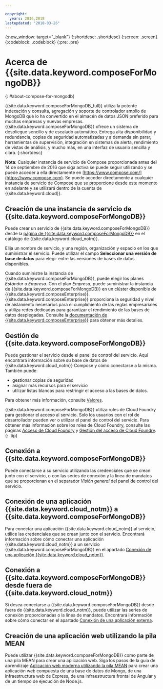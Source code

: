 ```yaml
---

copyright:
  years: 2016,2018
lastupdated: "2018-03-26"
---
```


{:new_window: target="_blank"}
{:shortdesc: .shortdesc}
{:screen: .screen}
{:codeblock: .codeblock}
{:pre: .pre}

# Acerca de {{site.data.keyword.composeForMongoDB}}
{: #about-compose-for-mongodb}

{{site.data.keyword.composeForMongoDB_full}} utiliza la potente indexación y consulta, agregación y soporte de controlador amplio de MongoDB que lo ha convertido en el almacén de datos JSON preferido para muchas empresas y nuevas empresas. {{site.data.keyword.composeForMongoDB}} ofrece un sistema de despliegue sencillo y de escalado automático. Entrega alta disponibilidad y redundancia, copias de seguridad automatizadas y a demanda sin parar, herramientas de supervisión, integración en sistemas de alerta, rendimiento de vistas de análisis, y mucho más, en una interfaz de usuario sencilla y clara.
{:shortdesc}

**Nota:** Cualquier instancia de servicio de Compose proporcionada antes del 14 de septiembre de 2016 que siga activa se puede seguir utilizando y se puede acceder a ella directamente en [https://www.compose.com/](https://www.compose.com). Se puede acceder directamente a cualquier instancia de servicio de Compose que se proporcione desde este momento en adelante y se utilizará dentro de la cuenta de {{site.data.keyword.cloud}}.

## Creación de una instancia de servicio de {{site.data.keyword.composeForMongoDB}}

Puede crear un servicio de {{site.data.keyword.composeForMongoDB}} desde la [página de {{site.data.keyword.composeForMongoDB}}](https://console.{DomainName}/catalog/services/compose-for-mongodb/) en el catálogo de {{site.data.keyword.cloud_notm}}.

Elija un nombre de servicio, y una región, organización y espacio en los que suministrar el servicio. Puede utilizar el campo **Seleccionar una versión de base de datos** para elegir entre las versiones de bases de datos disponibles.

Cuando suministre la instancia de {{site.data.keyword.composeForMongoDB}}, puede elegir los planes *Estándar* o *Empresa*. Con el plan *Empresa*, puede suministrar la instancia de {{site.data.keyword.composeForMongoDB}} en un clúster disponible de {{site.data.keyword.composeEnterprise}}. {{site.data.keyword.composeEnterprise}} proporciona la seguridad y nivel de aislamiento necesarios para el cumplimiento de las reglas empresariales y utiliza redes dedicadas para garantizar el rendimiento de las bases de datos desplegadas. Consulte la [documentación de {{site.data.keyword.composeEnterprise}}](/docs/services/ComposeEnterprise/index.html) para obtener más detalles.

## Gestión de {{site.data.keyword.composeForMongoDB}}

Puede gestionar el servicio desde el panel de control del servicio. Aquí encontrará información sobre su base de datos de {{site.data.keyword.cloud_notm}} Compose y cómo conectarse a la misma. También puede:
- gestionar copias de seguridad
- asignar más recursos para el servicio
- utilizar listas blancas para restringir el acceso a las bases de datos. 

Para obtener más información, consulte [Valores](./dashboard-settings.html).

{{site.data.keyword.composeForMongoDB}} utiliza roles de Cloud Foundry para gestionar el acceso al servicio. Solo los usuarios con el rol de desarrollador pueden ver o utilizar el panel de control del servicio. Para obtener más información sobre los roles de Cloud Foundry, consulte las páginas [Acceso de Cloud Foundry](https://console.{DomainName}/docs/iam/cfaccess.html#cfaccess) y [Gestión del acceso de Cloud Foundry](https://console.{DomainName}/docs/iam/mngcf.html#mngcf).
{: .tip}

## Conexión a {{site.data.keyword.composeForMongoDB}}

Puede conectarse a su servicio utilizando las credenciales que se crean junto con el servicio, o con las series de conexión y la línea de mandatos que se proporcionan en el separador *Visión general* del panel de control del servicio.

## Conexión de una aplicación {{site.data.keyword.cloud_notm}} a {{site.data.keyword.composeForMongoDB}}

Para conectar una aplicación {{site.data.keyword.cloud_notm}} al servicio, utilice las credenciales que se crean junto con el servicio. Encontrará información sobre cómo conectar una aplicación {{site.data.keyword.cloud_notm}} a un servicio {{site.data.keyword.composeForMongoDB}} en el apartado [Conexión de una aplicación {{site.data.keyword.cloud_notm}}](./connecting-bluemix-app.html).

## Conexión a {{site.data.keyword.composeForMongoDB}} desde fuera de {{site.data.keyword.cloud_notm}}

Si desea conectarse a {{site.data.keyword.composeForMongoDB}} desde fuera de {{site.data.keyword.cloud_notm}}, puede utilizar las series de conexión proporcionadas o la línea de mandatos. Encontrará información sobre cómo conectar en el apartado [Conexión de una aplicación externa](./connecting-external.html).

## Creación de una aplicación web utilizando la pila MEAN

Puede utilizar {{site.data.keyword.composeForMongoDB}} como parte de una pila MEAN para crear una aplicación web. Siga los pasos de la guía de aprendizaje [Aplicación web moderna utilizando la pila MEAN](/docs/tutorials/mean-stack.html) para crear una aplicación web compuesta de una base de datos de Mongo, de una infraestructura web de Express, de una infraestructura frontal de Angular y de un tiempo de ejecución de Node.js.
